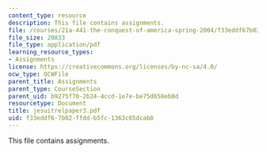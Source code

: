 ```yaml
---
content_type: resource
description: This file contains assignments.
file: /courses/21a-441-the-conquest-of-america-spring-2004/f33eddf67b02ffddb5fc1363c65dcab8_jesuitrelpaper3.pdf
file_size: 20833
file_type: application/pdf
learning_resource_types:
- Assignments
license: https://creativecommons.org/licenses/by-nc-sa/4.0/
ocw_type: OCWFile
parent_title: Assignments
parent_type: CourseSection
parent_uid: b9275f70-2b24-4ccd-1e7e-be75d658eb8d
resourcetype: Document
title: jesuitrelpaper3.pdf
uid: f33eddf6-7b02-ffdd-b5fc-1363c65dcab8
---
```

This file contains assignments.